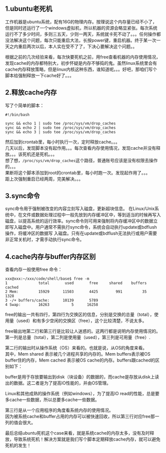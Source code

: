 ## 1.ubuntu老死机
工作机器是ubuntu系统，配有16G的物理内存。按理说这个内存量已经不小了，但是同时还运行了一个windows虚拟机，所以机器的资源会略显紧张。每次系统运行不了多少时间，多则三五天，少则一两天，系统就卡死不动了。。。任何操作都没法解决这个问题，每次只能重启大法，长按power键，重启机器。终于某一次一天之内重启两次以后，本人实在受不了了，下决心要解决这个问题。。  


根据之前的几次经验来看，每次快要死机之前，用free查看机器的内存使用情况，发现cache的内存都特别大，初步怀疑是内存不够捣的鬼。虽然linux系统里会有cache内存释放策略，但是linux内核这种东西，谁知道呢。。。好吧，那咱们写个脚本给强制释放一下cache好了。。。  

## 2.释放cache内存
写了个简单的脚本：  

```
#!/bin/bash                                                                                                                                                                                                 

sync && echo 1 | sudo tee /proc/sys/vm/drop_caches
sync && echo 2 | sudo tee /proc/sys/vm/drop_caches
sync && echo 3 | sudo tee /proc/sys/vm/drop_caches
```  

然后加到crontab里，每小时执行一次，定时释放cache。。。  
几天以后，发现脚本没有起作用。。。每次查看内存使用情况，发现cache并没有释放。。。该死机还是死机。。。  
想了想，`/proc/sys/vm/drop_caches`这个路径，普通账号应该是没有权限去操作的。。。  
果断将这个脚本添加到root的crontab里，每小时跑一次。发现起作用了。。。  
距上次强制重启已经两周，完美解决。。。  

## 3.sync命令
sync命令用于强制被改变的内容立刻写入磁盘，更新超块信息。 在Linux/Unix系统中，在文件或数据处理过程中一般先放到内存缓冲区中，等到适当的时候再写入磁盘，以提高系统的运行效率。sync命令则可用来强制将内存缓冲区中的数据立即写入磁盘中。用户通常不需执行sync命令，系统会自动执行update或bdflush操作，将缓冲区的数据写 入磁盘。只有在update或bdflush无法执行或用户需要非正常关机时，才需手动执行sync命令。  

## 4.cache内存与buffer内存区别
查看内存一般使用free 命令：  

```
xxx@xxx:~/xxx/code/shell/base$ free -m
1              total       used       free     shared    buffers     cached
2 Mem:         15929      11503       4425        991         35       1328
3 -/+ buffers/cache:      10139       5789
4 Swap:        16263          5      16258
```  

free的输出一共有四行，第四行为交换区的信息，分别是交换的总量（total），使用量（used）和有多少空闲的交换区（free），这个比较清楚，不说太多。  

free输出地第二行和第三行是比较让人迷惑的。这两行都是说明内存使用情况的。第一列是总量（total），第二列是使用量（used），第三列是可用量（free）.  

第二行的输出时从操作系统（OS）来看的。也就是说，从OS的角度来看。  
其中，Mem shared 表示被几个进程共享的内存的。Mem buffers表示被OS buffer住的内存，Mem cached 表示被OS cache的内存。buffers跟cached的区别如下：  

buffer是用于存放要输出到disk（块设备）的数据的，而cache是存放从disk上读出的数据。这二者是为了提高IO性能的，并由OS管理。  

Linux和其他成熟的操作系统（例如windows），为了提高IO read的性能，总是要多cache一些数据，所以总要多cache一些数据。  

第三行是从一个应用程序的角度看系统内存的使用情况。  
因为被系统cache和buffer占用的内存可以被快速回收，所以第三行对应free那一列的值会很大。  

最后总结ubuntu死机这个case来看，就是系统cache的内存太多，没有及时释放，导致系统死机！解决方案就是我们写个脚本定期释放cache内存，就可以避免死机的发生！  